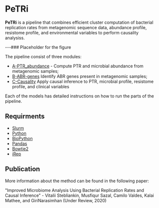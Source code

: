 # PeTRi

<b>PeTRi</b> is a pipeline that combines efficient cluster computation of bacterial replication rates from metagenomic 
sequence data, abundance profile, resistome profile, and environmental variables to perform causality analysiss.

---### Placeholder for the figure

The pipeline consist of three modules:<br>

* [A-PTR_abundance]() - Compute PTR and microbial abundance from metagenomic samples;<br>
* [B-ABR-genes]()  Identify ABR genes present in metagenomic samples;<br>
* [C-Causality]() Apply causal inference to PTR, microbial profile, resistome profile, and clinical variables <br>

Each of the models has detailed instructions on how to run the parts of the pipeline.

## Requirments
* [Slurm](https://slurm.schedmd.com/documentation.html)
* [Python](https://www.python.org/)
* [BioPython](https://biopython.org/)
* [Pandas](https://pandas.pydata.org/)
* [Bowtie2](http://bowtie-bio.sourceforge.net/bowtie2/index.shtml)
* [iRep](https://github.com/christophertbrown/iRep)

## Publication

More information about the method can be found in the following paper:

"Improved Microbiome Analysis Using Bacterial Replication Rates and Causal Inference" - Vitalii Stebliankin, Musfiqur Sazal, Camilo Valdes, Kalai Mathee, and GiriNarasimhan (Under Review, 2020)
